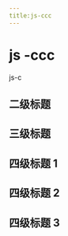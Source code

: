 ```yaml
---
title:js-ccc
---
```

# js -ccc 
js-c

## 二级标题

## 三级标题

## 四级标题 1

## 四级标题 2

## 四级标题 3
